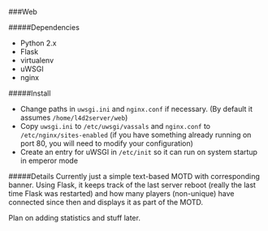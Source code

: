 ###Web

#####Dependencies  
* Python 2.x  
* Flask  
* virtualenv
* uWSGI  
* nginx

#####Install
* Change paths in `uwsgi.ini` and `nginx.conf` if necessary. (By default it assumes `/home/l4d2server/web`)  
* Copy `uwsgi.ini` to `/etc/uwsgi/vassals` and `nginx.conf` to `/etc/nginx/sites-enabled` (if you have something already running on port 80, you will need to modify your configuration)  
* Create an entry for uWSGI in `/etc/init` so it can run on system startup in emperor mode

#####Details
Currently just a simple text-based MOTD with corresponding banner. Using Flask, it keeps track of the last server reboot (really the last time Flask was restarted) and how many players (non-unique) have connected since then and displays it as part of the MOTD.

Plan on adding statistics and stuff later.
